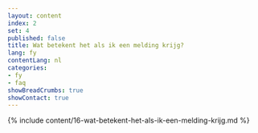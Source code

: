 ```yaml
---
layout: content
index: 2
set: 4
published: false
title: Wat betekent het als ik een melding krijg? 
lang: fy
contentLang: nl
categories:
- fy
- faq
showBreadCrumbs: true
showContact: true
---
```

{% include content/16-wat-betekent-het-als-ik-een-melding-krijg.md %}
